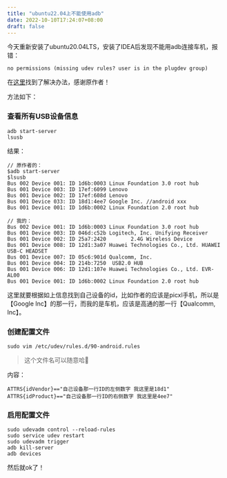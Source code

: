 ```yaml
---
title: "ubuntu22.04上不能使用adb"
date: 2022-10-10T17:24:07+08:00
draft: false
---
```


今天重新安装了ubuntu20.04LTS，安装了IDEA后发现不能用adb连接车机，报错：

```
no permissions (missing udev rules? user is in the plugdev group)
```

在[这里](https://blog.csdn.net/weixin_43230861/article/details/119422383)找到了解决办法，感谢原作者！

方法如下：

### 查看所有USB设备信息

```
adb start-server
lsusb
```

结果：

```
// 原作者的：
$adb start-server
$lsusb
Bus 002 Device 001: ID 1d6b:0003 Linux Foundation 3.0 root hub 
Bus 001 Device 003: ID 17ef:6099 Lenovo 
Bus 001 Device 002: ID 17ef:608d Lenovo 
Bus 001 Device 033: ID 18d1:4ee7 Google Inc. //android xxx
Bus 001 Device 001: ID 1d6b:0002 Linux Foundation 2.0 root hub

// 我的：
Bus 002 Device 001: ID 1d6b:0003 Linux Foundation 3.0 root hub
Bus 001 Device 003: ID 046d:c52b Logitech, Inc. Unifying Receiver
Bus 001 Device 002: ID 25a7:2420        2.4G Wireless Device
Bus 001 Device 008: ID 12d1:3a07 Huawei Technologies Co., Ltd. HUAWEI USB-C HEADSET
Bus 001 Device 007: ID 05c6:901d Qualcomm, Inc. 
Bus 001 Device 004: ID 214b:7250  USB2.0 HUB
Bus 001 Device 006: ID 12d1:107e Huawei Technologies Co., Ltd. EVR-AL00
Bus 001 Device 001: ID 1d6b:0002 Linux Foundation 2.0 root hub
```

这里就要根据如上信息找到自己设备的id，比如作者的应该是picxl手机，所以是【Google Inc】的那一行，而我的是车机，应该是高通的那一行【Qualcomm, Inc】。

### 创建配置文件

```
sudo vim /etc/udev/rules.d/90-android.rules
```

>这个文件名可以随意哈🦐

内容：

```
ATTRS{idVendor}=="自己设备那一行ID的左侧数字 我这里是18d1" 
ATTRS{idProduct}=="自己设备那一行ID的右侧数字 我这里是4ee7"
```

### 启用配置文件

```
sudo udevadm control --reload-rules
sudo service udev restart
sudo udevadm trigger
adb kill-server
adb devices
```

然后就ok了！